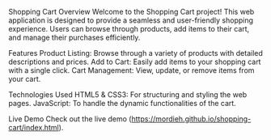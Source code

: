 Shopping Cart
Overview
Welcome to the Shopping Cart project! This web application is designed to provide a seamless and user-friendly shopping experience. Users can browse through products, add items to their cart, and manage their purchases efficiently.

Features
Product Listing: Browse through a variety of products with detailed descriptions and prices.
Add to Cart: Easily add items to your shopping cart with a single click.
Cart Management: View, update, or remove items from your cart.

Technologies Used
HTML5 & CSS3: For structuring and styling the web pages.
JavaScript: To handle the dynamic functionalities of the cart.

Live Demo
Check out the live demo (https://mordieh.github.io/shopping-cart/index.html).


